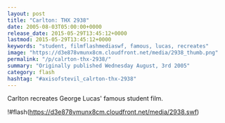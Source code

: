 ```yaml
---
layout: post
title: "Carlton: THX 2938"
date: 2005-08-03T05:00:00+0000
release_date: 2015-05-29T13:45:12+0000
lastmod: 2015-05-29T13:45:12+0000
keywords: "student, filmflashmediaswf, famous, lucas, recreates"
image: "https://d3e878vmunx8cm.cloudfront.net/media/2938_thumb.png"
permalink: "/p/calrton-thx-2938/"
summary: "Originally published Wednesday August, 3rd 2005"
category: flash
hashtag: "#axisofstevil_calrton-thx-2938"
---
```


Carlton recreates George Lucas' famous student film.

!#flash(https://d3e878vmunx8cm.cloudfront.net/media/2938.swf)
